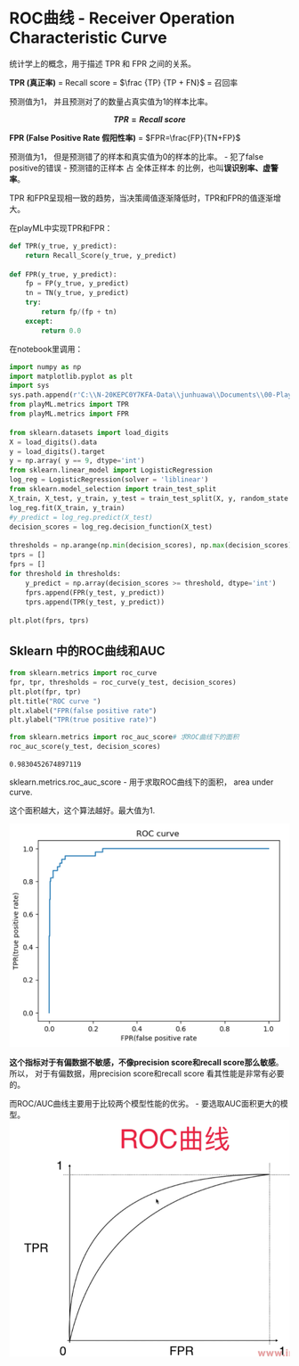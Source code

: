 # ROC曲线 - Receiver Operation Characteristic Curve

统计学上的概念，用于描述 TPR 和 FPR 之间的关系。 


**TPR \(真正率\)** \= Recall score \= $\frac {TP} {TP + FN}$ \= 召回率

预测值为1， 并且预测对了的数量占真实值为1的样本比率。

**$$ TPR = Recall\ score$$**

**FPR \(False Positive Rate 假阳性率\)** \= $FPR=\frac{FP}{TN+FP}$  

预测值为1， 但是预测错了的样本和真实值为0的样本的比率。 - 犯了false positive的错误 - 预测错的正样本 占 全体正样本 的比例，也叫**误识别率、虚警率**。

TPR 和FPR呈现相一致的趋势，当决策阈值逐渐降低时，TPR和FPR的值逐渐增大。 


在playML中实现TPR和FPR：
```python
def TPR(y_true, y_predict):
    return Recall_Score(y_true, y_predict)

def FPR(y_true, y_predict):
    fp = FP(y_true, y_predict)
    tn = TN(y_true, y_predict)
    try:
        return fp/(fp + tn)
    except:
        return 0.0
```

在notebook里调用：
```python
import numpy as np
import matplotlib.pyplot as plt
import sys
sys.path.append(r'C:\\N-20KEPC0Y7KFA-Data\\junhuawa\\Documents\\00-Play-with-ML-in-Python\\Jupyter')
from playML.metrics import TPR
from playML.metrics import FPR

from sklearn.datasets import load_digits
X = load_digits().data
y = load_digits().target
y = np.array( y == 9, dtype='int')
from sklearn.linear_model import LogisticRegression
log_reg = LogisticRegression(solver = 'liblinear')
from sklearn.model_selection import train_test_split
X_train, X_test, y_train, y_test = train_test_split(X, y, random_state = 666)
log_reg.fit(X_train, y_train)
#y_predict = log_reg.predict(X_test)
decision_scores = log_reg.decision_function(X_test)

thresholds = np.arange(np.min(decision_scores), np.max(decision_scores), 0.1)
tprs = []
fprs = []
for threshold in thresholds:
    y_predict = np.array(decision_scores >= threshold, dtype='int')
    fprs.append(FPR(y_test, y_predict))
    tprs.append(TPR(y_test, y_predict))
	
plt.plot(fprs, tprs)
```

## Sklearn 中的ROC曲线和AUC
```python
from sklearn.metrics import roc_curve
fpr, tpr, thresholds = roc_curve(y_test, decision_scores)
plt.plot(fpr, tpr)
plt.title("ROC curve ")
plt.xlabel("FPR(false positive rate")
plt.ylabel("TPR(true positive rate)")
```
```python
from sklearn.metrics import roc_auc_score# 求ROC曲线下的面积
roc_auc_score(y_test, decision_scores)
```
`0.9830452674897119`

sklearn.metrics.roc_auc_score - 用于求取ROC曲线下的面积， area under curve.

这个面积越大，这个算法越好。最大值为1.

![](images/10-7-roc.png )

**这个指标对于有偏数据不敏感，不像precision score和recall score那么敏感**。 所以， 对于有偏数据，用precision score和recall score 看其性能是非常有必要的。 

而ROC/AUC曲线主要用于比较两个模型性能的优劣。 - 要选取AUC面积更大的模型。 
![](images/10-7-rocauc-compare.png)



